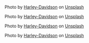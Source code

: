 Photo by <a href="https://unsplash.com/@harleydavidson?utm_content=creditCopyText&utm_medium=referral&utm_source=unsplash">Harley-Davidson</a> on <a href="https://unsplash.com/photos/close-up-photography-of-black-motorcycle-YsMg1pJqqKk?utm_content=creditCopyText&utm_medium=referral&utm_source=unsplash">Unsplash</a>

Photo by <a href="https://unsplash.com/@harleydavidson?utm_content=creditCopyText&utm_medium=referral&utm_source=unsplash">Harley-Davidson</a> on <a href="https://unsplash.com/photos/black-motorcycle-HYjJ1_AZnqw?utm_content=creditCopyText&utm_medium=referral&utm_source=unsplash">Unsplash</a>

Photo by <a href="https://unsplash.com/@harleydavidson?utm_content=creditCopyText&utm_medium=referral&utm_source=unsplash">Harley-Davidson</a> on <a href="https://unsplash.com/photos/black-and-gray-touring-motorcycle-on-wooden-dock-near-brown-field-under-gray-and-orange-skies-MVx3Y17umaE?utm_content=creditCopyText&utm_medium=referral&utm_source=unsplash">Unsplash</a>

Photo by <a href="https://unsplash.com/@harleydavidson?utm_content=creditCopyText&utm_medium=referral&utm_source=unsplash">Harley-Davidson</a> on <a href="https://unsplash.com/photos/gray-motorcycle-XnhmpwEbv5I?utm_content=creditCopyText&utm_medium=referral&utm_source=unsplash">Unsplash</a>
